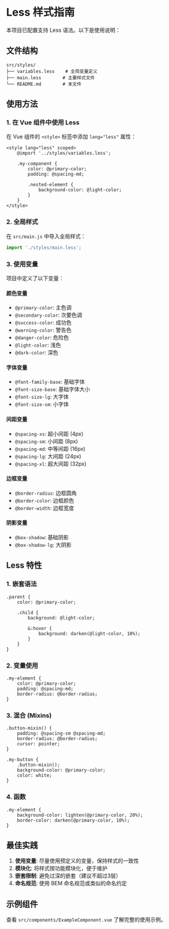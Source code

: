 # Less 样式指南

本项目已配置支持 Less 语法。以下是使用说明：

## 文件结构

```
src/styles/
├── variables.less    # 全局变量定义
├── main.less        # 主要样式文件
└── README.md        # 本文件
```

## 使用方法

### 1. 在 Vue 组件中使用 Less

在 Vue 组件的 `<style>` 标签中添加 `lang="less"` 属性：

```vue
<style lang="less" scoped>
    @import '../styles/variables.less';

    .my-component {
        color: @primary-color;
        padding: @spacing-md;

        .nested-element {
            background-color: @light-color;
        }
    }
</style>
```

### 2. 全局样式

在 `src/main.js` 中导入全局样式：

```javascript
import './styles/main.less';
```

### 3. 使用变量

项目中定义了以下变量：

#### 颜色变量

- `@primary-color`: 主色调
- `@secondary-color`: 次要色调
- `@success-color`: 成功色
- `@warning-color`: 警告色
- `@danger-color`: 危险色
- `@light-color`: 浅色
- `@dark-color`: 深色

#### 字体变量

- `@font-family-base`: 基础字体
- `@font-size-base`: 基础字体大小
- `@font-size-lg`: 大字体
- `@font-size-sm`: 小字体

#### 间距变量

- `@spacing-xs`: 超小间距 (4px)
- `@spacing-sm`: 小间距 (8px)
- `@spacing-md`: 中等间距 (16px)
- `@spacing-lg`: 大间距 (24px)
- `@spacing-xl`: 超大间距 (32px)

#### 边框变量

- `@border-radius`: 边框圆角
- `@border-color`: 边框颜色
- `@border-width`: 边框宽度

#### 阴影变量

- `@box-shadow`: 基础阴影
- `@box-shadow-lg`: 大阴影

## Less 特性

### 1. 嵌套语法

```less
.parent {
    color: @primary-color;

    .child {
        background: @light-color;

        &:hover {
            background: darken(@light-color, 10%);
        }
    }
}
```

### 2. 变量使用

```less
.my-element {
    color: @primary-color;
    padding: @spacing-md;
    border-radius: @border-radius;
}
```

### 3. 混合 (Mixins)

```less
.button-mixin() {
    padding: @spacing-sm @spacing-md;
    border-radius: @border-radius;
    cursor: pointer;
}

.my-button {
    .button-mixin();
    background-color: @primary-color;
    color: white;
}
```

### 4. 函数

```less
.my-element {
    background-color: lighten(@primary-color, 20%);
    border-color: darken(@primary-color, 10%);
}
```

## 最佳实践

1. **使用变量**: 尽量使用预定义的变量，保持样式的一致性
2. **模块化**: 将样式按功能模块化，便于维护
3. **嵌套限制**: 避免过深的嵌套（建议不超过3层）
4. **命名规范**: 使用 BEM 命名规范或类似的命名约定

## 示例组件

查看 `src/components/ExampleComponent.vue` 了解完整的使用示例。
